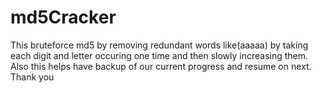# md5Cracker
This bruteforce md5 by removing redundant words like(aaaaa) by taking each digit and letter occuring one time and then slowly increasing them. 
Also this helps have backup of our current progress and resume on next.
Thank you
